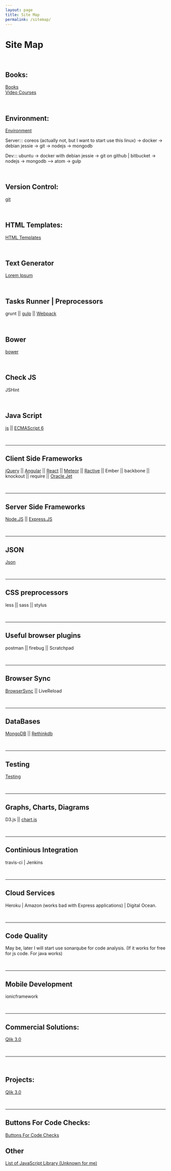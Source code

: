 ```yaml
---
layout: page
title: Site Map
permalink: /sitemap/
---
```



# Site Map


<br/>

## Books:

[Books](/books-for-free/)  
[Video Courses](/video-courses-for-free/)


<br/>

## Environment:

<a href="/env/">Environment</a> <br/>

Server::: coreos (actually not, but I want to start use this linux) -> docker -> debian jessie -> git -> nodejs -> mongodb  

Dev::: ubuntu -> docker with debian jessie -> git on github \| bitbucket -> nodejs -> mongodb --> atom -> gulp


<br/>

## Version Control:

<a href="/git/">git</a>


<br/>

## HTML Templates:

<a href="/html-templates/">HTML Templates</a>


<br/>

## Text Generator

<a href="http://www.lipsum.com" rel="nofollow">Lorem Ipsum</a>


<br/>

## Tasks Runner | Preprocessors

grunt || <a href="/tasks-runner/gulp/">gulp</a> || <a href="https://github.com/gcdeng/webpack-howto" rel="nofollow">Webpack</a>


<br/>

## Bower

<a href="/bower/">bower</a>


<br/>

## Check JS

JSHint


<br/>

## Java Script

<a href="/frontend/js/">js</a> ||
<a href="/frontend/es6/">ECMAScript 6</a>



<br/>
<hr/>

## Client Side Frameworks

<a href="/frontend/jquery/">jQuery</a> ||
<a href="/frontend/angular/">Angular</a> ||
<a href="/frontend/react/">React</a> ||
<a href="/frontend/meteor/">Meteor</a> ||
<a href="/frontend/ractive/">Ractive</a> ||
Ember ||
backbone ||
knockout ||
require ||
<a href="/js/oracle-jet/">Oracle Jet</a>



<br/>
<hr/>


## Server Side Frameworks

<a href="/backend/nodejs/">Node.JS</a> ||
<a href="/backend/expressjs/">Express.JS</a>


<br/>
<hr/>


## JSON

<a href="/json/">Json</a>


<br/>
<hr/>


## CSS preprocessors

less || sass || stylus


<br/>
<hr/>


## Useful browser plugins

postman || firebug || Scratchpad


<br/>
<hr/>


## Browser Sync

<a href="https://github.com/BrowserSync/browser-sync" rel="nofollow">BrowserSync</a> || LiveReload



<br/>
<hr/>


## DataBases

<a href="/databases/mongodb/">MongoDB</a> ||
<a href="/databases/rethinkdb/">Rethinkdb</a>



<br/>
<hr/>


## Testing

<a href="/testing/">Testing</a>



<br/>
<hr/>


## Graphs, Charts, Diagrams

D3.js || <a href="http://chartjs.org" rel="nofollow">chart.js</a>



<br/>
<hr/>


## Continious Integration

travis-ci | Jenkins

<br/>
<hr/>


## Cloud Services

Heroku | Amazon (works bad with Express applications) | Digital Ocean.



<br/>
<hr/>


## Code Quality

May be, later I will start use sonarqube for code analysis. (If it works for free for js code. For java works)



<br/>
<hr/>


## Mobile Development

ionicframework

<br/>
<hr/>


## Commercial Solutions:  

<a href="/commercial/qlik/3.0/">Qlik 3.0</a>


<br/>
<hr/>
<br/>

## Projects:  

<a href="/commercial/qlik/3.0/">Qlik 3.0</a>


<br/>
<hr/>


## Buttons For Code Checks:  

<a href="/buttons-code-checks/">Buttons For Code Checks</a>



## Other

[List of JavaScript Library (Unknown for me)](/js-library-list/)
